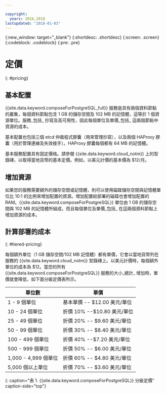 ```yaml
---

copyright:
  years: 2016,2018
lastupdated: "2018-01-03"
---
```


{:new_window: target="_blank"}
{:shortdesc: .shortdesc}
{:screen: .screen}
{:codeblock: .codeblock}
{:pre: .pre}

# 定價
{: #pricing}

## 基本配置

{{site.data.keyword.composeForPostgreSQL_full}} 服務是具有兩個資料節點的叢集，每個資料節點包含 1 GB 的儲存空間及 102 MB 的記憶體，這等於 1 個資源單位。服務_包括_ 抄寫及高可用性，因此每個單位及單價_包括_ 這兩個節點中資源的成本。

基本配置也包括三個 etcd 仲裁程式膠囊（用來管理抄寫），以及兩個 HAProxy 膠囊（用於管理連線及失效接手）。HAProxy 膠囊每個都有 64 MB 的記憶體。

基本服務配置具有固定價格。請參閱 {{site.data.keyword.cloud_notm}} 上的型錄磚，以取得當地貨幣的基本定價。例如，以美元計價的基本價為 $12/月。

## 增加資源

如果您的服務需要額外的儲存空間或記憶體，則可以使用磁碟儲存空間與記憶體單位比 10:1 的比例來增加配置的資源。增加配置給部署的磁碟也會增加配置的 RAM。{{site.data.keyword.composeForPostgreSQL}} 單位由 1 GB 的儲存空間與 102 MB 的記憶體所組成，而且每個單位及單價_包括_ 在這兩個資料節點上增加資源的成本。

## 計算部署的成本
{: #tiered-pricing}

每個額外單位（1 GB 儲存空間/102 MB 記憶體）都有單價，它會以當地貨幣列在服務的 {{site.data.keyword.cloud_notm}} 型錄磚上。以美元計價時，每個額外單位的成本為 $12。當您的所有 {{site.data.keyword.composeForPostgreSQL}} 服務的大小_總計_ 增加時，單價就會降低，如下面分級定價表所示。

單位數|單價
----------|-----------
1 - 9 個單位|基本單價 -- $12.00 美元/單位
10 - 24 個單位|折價 10% --$10.80 美元/單位
25 - 49 個單位|折價 20% -- $9.60 美元/單位
50 - 99 個單位|折價 30% -- $8.40 美元/單位
100 - 499 個單位|折價 40% --$7.20 美元/單位
500 - 999 個單位|折價 50% -- $6.00 美元/單位
1,000 - 4,999 個單位|折價 60% -- $4.80 美元/單位
5,000 個以上單位|折價 70% -- $3.60 美元/單位
{: caption="表 1. {{site.data.keyword.composeForPostgreSQL}} 分級定價" caption-side="top"}
